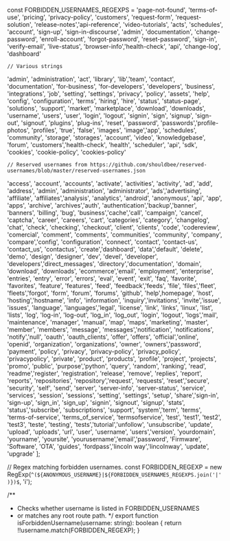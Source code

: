 const FORBIDDEN_USERNAMES_REGEXPS = 
  'page-not-found', 'terms-of-use', 'pricing', 'privacy-policy', 'customers',
  'request-form', 'request-solution', 'release-notes','api-reference', 'video-tutorials',
  'acts', 'schedules', 'account', 'sign-up', 'sign-in-discourse', 'admin',
  'documentation', 'change-password', 'enroll-account', 'forgot-password', 'reset-password',
  'sign-in', 'verify-email', 'live-status', 'browser-info','health-check', 'api',
  'change-log', 'dashboard'
    
    // Various strings
  'admin', 'administration', 'act', 'library', 'lib','team',
  'contact', 'documentation', 'for-business', 'for-developers', 'developers', 'business',
  'integrations', 'job', 'setting', 'settings', 'privacy', 'policy', 'assets', 'help',
  'config', 'configuration', 'terms', 'hiring', 'hire', 'status', 'status-page', 'solutions',
  'support', 'market', 'marketplace', 'download', 'downloads', 'username', 'users', 'user',
  'login', 'logout', 'signin', 'sign', 'signup', 'sign-out', 'signout', 'plugins', 'plug-ins',
  'reset', 'password', 'passwords','profile-photos', 'profiles', 'true', 'false',
  'images', 'image','app', 'schedules', 'community', 'storage', 'storages', 'account', 'video', 'knowledgebase', 
  'forum', 'customers','health-check', 'health',  'scheduler', 'api', 'sdk', 'cookies', 'cookie-policy', 
  'cookies-policy'

    // Reserved usernames from https://github.com/shouldbee/reserved-usernames/blob/master/reserved-usernames.json
  'access', 'account', 'accounts', 'activate', 'activities', 'activity', 'ad', 'add',
  'address', 'admin', 'administration', 'administrator', 'ads','advertising',
  'affiliate', 'affiliates','analysis', 'analytics', 'android',  'anonymous', 
  'api', 'app', 'apps', 'archive', 'archives','auth', 'authentication','backup','banner', 'banners', 
  'billing', 'bug', 'business','cache','call', 'campaign', 'cancel', 'captcha', 'career', 'careers',
  'cart', 'categories', 'category', 'changelog', 'chat', 'check', 'checking',
  'checkout', 'client', 'clients', 'code', 'codereview', 'comercial', 'comment',
  'comments', 'communities', 'community', 'company', 'compare','config', 'configuration',
  'connect', 'contact', 'contact-us', 'contact_us', 'contactus', 
  'create','dashboard', 'data','default', 'delete', 'demo', 'design', 'designer',
  'dev', 'devel', 'developer', 'developers','direct_messages', 'directory','documentation', 'domain',
  'download', 'downloads', 'ecommerce','email', 'employment',
  'enterprise', 'entries', 'entry', 'error', 'errors', 'eval', 'event', 'exit', 'faq', 'favorite', 'favorites', 
  'feature', 'features', 'feed', 'feedback','feeds', 'file', 'files','fleet', 'fleets','forgot', 
  'form', 'forum', 'forums',  'github',  'help',homepage', 'host', 'hosting','hostname', 'info', 'information', 
  'inquiry','invitations', 'invite','issue', 'issues', 'language', 'languages','legal', 'license',
    'link', 'links', 'linux', 'list', 'lists', 'log', 'log-in', 'log-out', 'log_in', 'log_out',
    'login', 'logout', 'logs','mail', 
    'maintenance', 'manager', 'manual', 'map', 'maps', 'marketing', 'master',
   'member', 'members', 'message', 'messages','notification', 'notifications', 'notify','null', 'oauth',
    'oauth_clients', 'offer', 'offers', 'official','online', 'openid', 'organization', 'organizations', 
    'owner', 'owners','password', 'payment',  'policy', 'privacy', 'privacy-policy', 'privacy_policy',
    'privacypolicy', 'private', 'product', 'products', 'profile', 'project', 'projects', 'promo',
   'public', 'purpose','python', 'query', 'random', 'ranking', 'read', 'readme','register', 'registration', 
   'release', 'remove', 'replies',
  'report', 'reports', 'repositories', 'repository','request', 'requests', 'reset','secure', 'security', 
  'self', 'send', 'server', 'server-info',
    'server-status', 'service', 'services', 'session', 'sessions', 'setting', 'settings', 'setup',
    'share','sign-in', 'sign-up', 'sign_in', 'sign_up', 'signin', 'signout', 'signup',
    'stats', 'status','subscribe', 'subscriptions',
    'support', 'system','term', 'terms',
    'terms-of-service', 'terms_of_service', 'termsofservice', 'test', 'test1', 'test2', 'test3',
    'teste', 'testing', 'tests','tutorial','unfollow', 'unsubscribe', 'update', 'upload', 'uploads', 'url',
   'user', 'username', 'users','version', 'yourdomain', 'yourname',
    'yoursite', 'yourusername','email','password',
    'Firmware', 'Software', 'OTA', 'guides', 'fordpass','lincoln way','lincolnway', 'update', 'upgrade'
];

// Regex matching forbidden usernames.
const FORBIDDEN_REGEXP = new RegExp(`^(${ANONYMOUS_USERNAME}|${FORBIDDEN_USERNAMES_REGEXPS.join('|')})$`, 'i');

/**
 * Checks whether username is listed in FORBIDDEN_USERNAMES
 * or matches any root route path.
 */
export function isForbiddenUsername(username: string): boolean {
  return !!username.match(FORBIDDEN_REGEXP);
}
